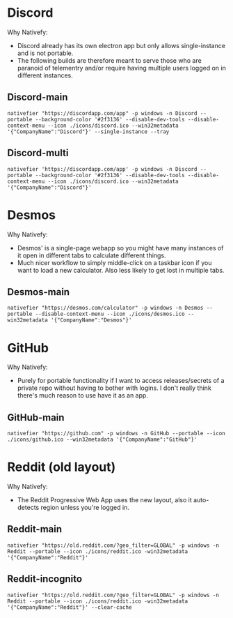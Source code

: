 # Discord

Why Nativefy: 

* Discord already has its own electron app but only allows single-instance and is not portable. 
* The following builds are therefore meant to serve those who are paranoid of telementry and/or require having multiple users logged on in different instances.

## Discord-main

```
nativefier "https://discordapp.com/app" -p windows -n Discord --portable --background-color '#2f3136' --disable-dev-tools --disable-context-menu --icon ./icons/discord.ico --win32metadata '{"CompanyName":"Discord"}' --single-instance --tray
```

## Discord-multi

```
nativefier 'https://discordapp.com/app' -p windows -n Discord --portable --background-color '#2f3136' --disable-dev-tools --disable-context-menu --icon ./icons/discord.ico --win32metadata '{"CompanyName":"Discord"}'
```

# Desmos 

Why Nativefy:
* Desmos' is a single-page webapp so you might have many instances of it open in different tabs to calculate different things. 
* Much nicer workflow to simply middle-click on a taskbar icon if you want to load a new calculator. Also less likely to get lost in multiple tabs.

## Desmos-main

```
nativefier "https://desmos.com/calculator" -p windows -n Desmos --portable --disable-context-menu --icon ./icons/desmos.ico --win32metadata '{"CompanyName":"Desmos"}' 
```

# GitHub

Why Nativefy:
* Purely for portable functionality if I want to access releases/secrets of a private repo without having to bother with logins. I don't really think there's much reason to use have it as an app.

## GitHub-main
```
nativefier "https://github.com" -p windows -n GitHub --portable --icon ./icons/github.ico --win32metadata '{"CompanyName":"GitHub"}'
```

# Reddit (old layout)

Why Nativefy:
* The Reddit Progressive Web App uses the new layout, also it auto-detects region unless you're logged in.

## Reddit-main
```
nativefier "https://old.reddit.com/?geo_filter=GLOBAL" -p windows -n Reddit --portable --icon ./icons/reddit.ico -win32metadata '{"CompanyName":"Reddit"}'
```

## Reddit-incognito
```
nativefier "https://old.reddit.com/?geo_filter=GLOBAL" -p windows -n Reddit --portable --icon ./icons/reddit.ico -win32metadata '{"CompanyName":"Reddit"}' --clear-cache
```